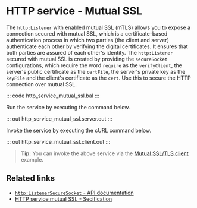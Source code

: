 # HTTP service - Mutual SSL

The `http:Listener` with enabled mutual SSL (mTLS) allows you to expose a connection secured with mutual SSL, which is a certificate-based authentication process in which two parties (the client and server) authenticate each other by verifying the digital certificates. It ensures that both parties are assured of each other's identity. The `http:Listener` secured with mutual SSL is created by providing the `secureSocket` configurations, which require the word `require` as the `verifyClient`, the server's public certificate as the `certFile`, the server's private key as the `keyFile` and the client's certificate as the `cert`. Use this to secure the HTTP connection over mutual SSL.

::: code http_service_mutual_ssl.bal :::

Run the service by executing the command below.

::: out http_service_mutual_ssl.server.out :::

Invoke the service by executing the cURL command below.

::: out http_service_mutual_ssl.client.out :::

>**Tip:** You can invoke the above service via the [Mutual SSL/TLS client](/learn/by-example/http-client-mutual-ssl/) example.

## Related links
- [`http:ListenerSecureSocket` - API documentation](https://lib.ballerina.io/ballerina/http/latest/records/ListenerSecureSocket)
- [HTTP service mutual SSL - Secification](/spec/http/#922-listener---mutual-ssl)
